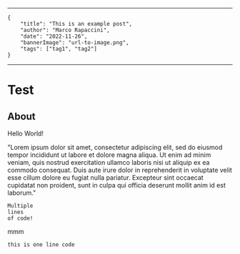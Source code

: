 -----
```
{
    "title": "This is an example post",
    "author": "Marco Rapaccini",
    "date": "2022-11-26",
    "bannerImage": "url-to-image.png",
    "tags": ["tag1", "tag2"]
}
```
-----
# Test
## About
Hello World!

"Lorem ipsum dolor sit amet, consectetur adipiscing elit, sed do eiusmod tempor incididunt ut labore et dolore magna aliqua. Ut enim ad minim veniam, quis nostrud exercitation ullamco laboris nisi ut aliquip ex ea commodo consequat. Duis aute irure dolor in reprehenderit in voluptate velit esse cillum dolore eu fugiat nulla pariatur. Excepteur sint occaecat cupidatat non proident, sunt in culpa qui officia deserunt mollit anim id est laborum."
```
Multiple
lines
of code!
```

mmm

`this is one line code`